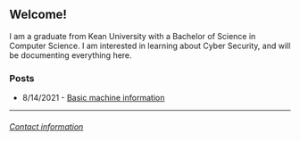 ## Welcome!

I am a graduate from Kean University with a Bachelor of Science in Computer Science. I am interested in learning about Cyber Security, and will be documenting everything here.

### **Posts**

- 8/14/2021 - [Basic machine information](machine_info.md)

---

###### [Contact information](contact.md)